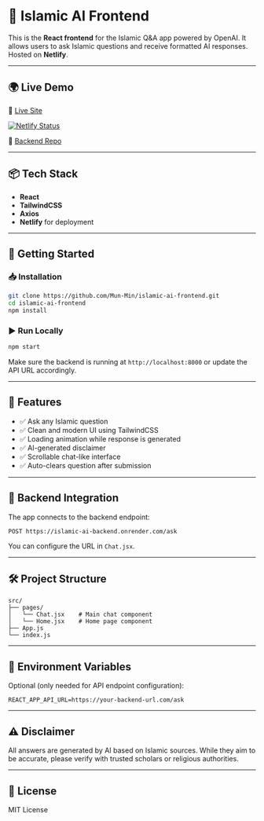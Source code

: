 # 🕌 Islamic AI Frontend

This is the **React frontend** for the Islamic Q&A app powered by OpenAI. It allows users to ask Islamic questions and receive formatted AI responses. Hosted on **Netlify**.

---

## 🌍 Live Demo

🔗 [Live Site](https://islamicai.netlify.app/)

[![Netlify Status](https://api.netlify.com/api/v1/badges/7e48c201-6bac-4b82-b640-885313ff8e96/deploy-status)](https://app.netlify.com/sites/islamicai/deploys)

🔗 [Backend Repo](https://github.com-Mun-Min/islamic-ai-backend)

---

## 📦 Tech Stack

- **React**
- **TailwindCSS**
- **Axios**
- **Netlify** for deployment

---

## 🚀 Getting Started

### 📥 Installation

```bash
git clone https://github.com/Mun-Min/islamic-ai-frontend.git
cd islamic-ai-frontend
npm install
```

### ▶️ Run Locally

```bash
npm start
```

Make sure the backend is running at `http://localhost:8000` or update the API URL accordingly.

---

## 🔧 Features

- ✅ Ask any Islamic question
- ✅ Clean and modern UI using TailwindCSS
- ✅ Loading animation while response is generated
- ✅ AI-generated disclaimer
- ✅ Scrollable chat-like interface
- ✅ Auto-clears question after submission

---

## 🔁 Backend Integration

The app connects to the backend endpoint:

```
POST https://islamic-ai-backend.onrender.com/ask
```

You can configure the URL in `Chat.jsx`.

---

## 🛠 Project Structure

```
src/
├── pages/
│   └── Chat.jsx    # Main chat component
│   └── Home.jsx    # Home page component
├── App.js
└── index.js
```

---

## 📜 Environment Variables

Optional (only needed for API endpoint configuration):

```env
REACT_APP_API_URL=https://your-backend-url.com/ask
```

---

## ⚠️ Disclaimer

All answers are generated by AI based on Islamic sources. While they aim to be accurate, please verify with trusted scholars or religious authorities.

---

## 📜 License

MIT License